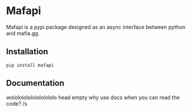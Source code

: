 # Mafapi
Mafapi is a pypi package designed as an async interface between python and mafia.gg.
## Installation
```
pip install mafapi
```
## Documentation
wololololololololololo head empty
why use docs when you can read the code? /s
